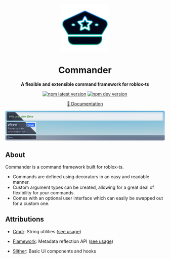 <div align="center">
  <a href="https://commander.paradoxum.dev/" target="_blank">
    <img src="docs/src/assets/logo.webp" width="150" />
  </a>

  <h1>Commander</h1>

  <p>
    <strong>A flexible and extensible command framework for roblox-ts</strong>
  </p>

  [![npm latest version][npm-latest-badge]][npm-latest-url]
  [![npm dev version][npm-next-badge]][npm-next-url]

  [npm-latest-badge]: https://img.shields.io/npm/v/%40rbxts%2Fcommander?label=latest&color=green
  [npm-latest-url]: https://www.npmjs.com/package/@rbxts/commander/v/latest
  [npm-next-badge]: https://img.shields.io/npm/v/%40rbxts%2Fcommander%2Fnext?label=next
  [npm-next-url]: https://www.npmjs.com/package/@rbxts/commander/v/next

  <a href="https://commander.paradoxum.dev/">📖 Documentation</a>
</div>


<img src="public/banner.png" />

## About

Commander is a command framework built for roblox-ts.

- Commands are defined using decorators in an easy and readable manner.
- Custom argument types can be created, allowing for a great deal of flexibility for your commands.
- Comes with an optional user interface which can easily be swapped out for a custom one.

## Attributions

-   [Cmdr](https://github.com/evaera/Cmdr): String utilities ([see usage](src/shared/util/string.ts))

-   [Flamework](https://github.com/rbxts-flamework/core): Metadata reflection API ([see usage](src/shared/util/reflect.ts))

-   [Slither](https://github.com/littensy/slither): Basic UI components and hooks
